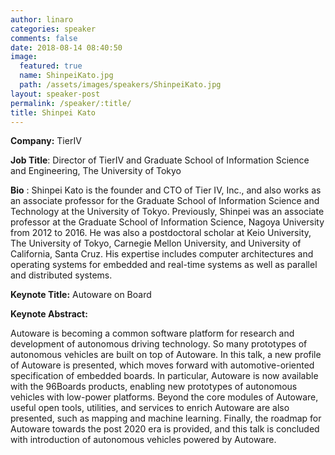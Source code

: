 ```yaml
---
author: linaro
categories: speaker
comments: false
date: 2018-08-14 08:40:50
image:
  featured: true
  name: ShinpeiKato.jpg
  path: /assets/images/speakers/ShinpeiKato.jpg
layout: speaker-post
permalink: /speaker/:title/
title: Shinpei Kato
---
```

**Company:** TierIV

**Job Title**: Director of TierⅣ and Graduate School of Information Science and Engineering, The University of Tokyo

**Bio** :
Shinpei Kato is the founder and CTO of Tier IV, Inc., and also works as an
associate professor for the Graduate School of Information Science and
Technology at the University of Tokyo. Previously, Shinpei was an
associate professor at the Graduate School of Information Science,
Nagoya University from 2012 to 2016. He was also a postdoctoral scholar at Keio University, The University of Tokyo, Carnegie Mellon University, and University of California, Santa Cruz. His expertise includes computer architectures and operating systems for embedded and real-time systems as well as parallel and distributed systems.


**Keynote Title:** Autoware on Board

**Keynote Abstract:** 

Autoware is becoming a common software platform for research and development of autonomous driving technology. So many prototypes of autonomous vehicles are built on top of Autoware. In this talk, a new profile of Autoware is presented, which moves forward with automotive-oriented specification of embedded boards. In particular, Autoware is now available with the 96Boards products, enabling new prototypes of autonomous vehicles with low-power platforms. Beyond the core modules of Autoware, useful open tools, utilities, and services to enrich Autoware are also presented, such as mapping and machine learning. Finally, the roadmap for Autoware towards the post 2020 era is provided, and this talk is concluded with introduction of autonomous vehicles powered by Autoware.